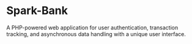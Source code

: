 # Spark-Bank
A PHP-powered web application for user authentication, transaction tracking, and asynchronous data handling with a unique user interface.
